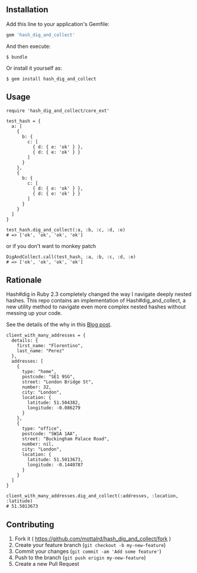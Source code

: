 ## Installation

Add this line to your application's Gemfile:

```ruby
gem 'hash_dig_and_collect'
```

And then execute:

    $ bundle

Or install it yourself as:

    $ gem install hash_dig_and_collect

## Usage

```
require 'hash_dig_and_collect/core_ext'

test_hash = {
  a: [
    {
      b: {
        c: [
          { d: { e: 'ok' } },
          { d: { e: 'ok' } }
        ]
      }
    },
    {
      b: {
        c: [
          { d: { e: 'ok' } },
          { d: { e: 'ok' } }
        ]
      }
    }
  ]
}

test_hash.dig_and_collect(:a, :b, :c, :d, :e)
# => ['ok', 'ok', 'ok', 'ok']
```

or if you don't want to monkey patch

```
DigAndCollect.call(test_hash, :a, :b, :c, :d, :e)
# => ['ok', 'ok', 'ok', 'ok']
```

## Rationale

Hash#dig  in Ruby 2.3 completely changed the way I navigate deeply nested hashes. This repo contains an implementation of 
Hash#dig_and_collect, a new utility method to navigate even more complex nested hashes without messing up your code. 

See the details of the why in this [Blog post](http://www.alfredo.motta.name/making-ruby-hashdig-even-more-awesome-introducing-hashdig_and_collect).

```
client_with_many_addresses = {
  details: {
    first_name: "Florentino",
    last_name: "Perez"
  },
  addresses: [
    {
      type: "home",
      postcode: "SE1 9SG",
      street: "London Bridge St",
      number: 32,
      city: "London",
      location: {
        latitude: 51.504382,
        longitude: -0.086279
      }
    },
    {
      type: "office",
      postcode: "SW1A 1AA",
      street: "Buckingham Palace Road",
      number: nil,
      city: "London",
      location: {
        latitude: 51.5013673,
        longitude: -0.1440787
      }
    }
  ]
}

client_with_many_addresses.dig_and_collect(:addresses, :location, :latitude)
# 51.5013673
```

## Contributing

1. Fork it ( https://github.com/mottalrd/hash_dig_and_collect/fork )
2. Create your feature branch (`git checkout -b my-new-feature`)
3. Commit your changes (`git commit -am 'Add some feature'`)
4. Push to the branch (`git push origin my-new-feature`)
5. Create a new Pull Request
